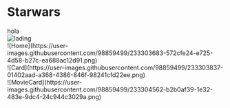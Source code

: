 # Starwars
<div hegiht='200px' width='200px'>
  hola
 </div>
 
 
<img src="https://user-images.githubusercontent.com/98859499/233303915-8a5f13d5-8dc0-4cf9-8329-6b0bd0407e4b.png" alt='lading'/>
<br/>
![Home](https://user-images.githubusercontent.com/98859499/233303683-572cfe24-e725-4d58-b27c-ea688ac12d91.png)
<br/>
![Card](https://user-images.githubusercontent.com/98859499/233303837-01402aad-a368-4386-846f-98241cfd22ee.png)
<br/>
![MovieCard](https://user-images.githubusercontent.com/98859499/233304562-b2b0af39-1e32-483e-9dc4-24c944c3029a.png)


